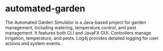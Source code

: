 # automated-garden
The Automated Garden Simulator is a Java-based project for garden management, including watering, temperature control, and pest management. It features both CLI and JavaFX GUI. Controllers manage irrigation, temperature, and pests. Log4j provides detailed logging for user actions and system events.
